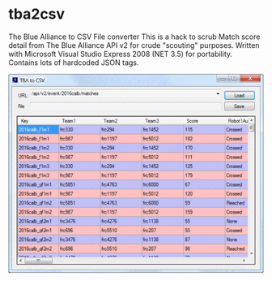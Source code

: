 # tba2csv
The Blue Alliance to CSV File converter
This is a hack to scrub Match score detail from The Blue Alliance API v2 for crude "scouting" purposes.  Written with Microsoft Visual Studio Express 2008 (NET 3.5) for portability.  Contains lots of hardcoded JSON tags.

![alt text](https://github.com/lenniea/tba2csv/raw/master/Doc/screenshot.png "Screenshot")
